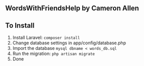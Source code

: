 ## WordsWithFriendsHelp by Cameron Allen
## To Install 

1. Install Laravel: `composer install`
2. Change database settings in app/config/database.php
3. Import the database `mysql dbname < words_db.sql`
4. Run the migration: `php artisan migrate`
5. Done

